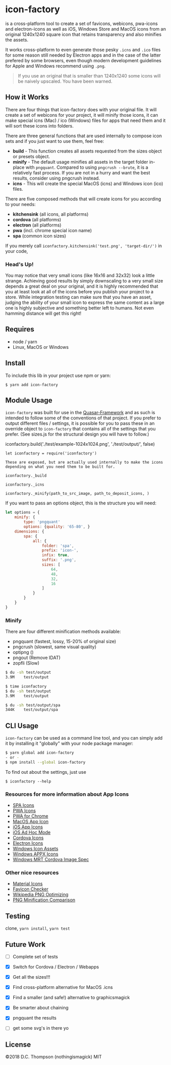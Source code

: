 # icon-factory
is a cross-platform tool to create a set of favicons, webicons, pwa-icons and electron-icons as well as iOS, Windows Store and MacOS icons from an original 1240x1240 square icon that retains transparency and also minifies the assets.

It works cross-platform to even generate those pesky `.icns` and `.ico` files for some reason still needed by Electron apps and in the case of the latter prefered by some browsers, even though modern development guidelines for Apple and Windows recommend using `.png`. 

> If you use an original that is smaller than 1240x1240 some icons will be naively upscaled. You have been warned.

## How it Works
There are four things that icon-factory does with your original file. It will create a set of webicons for your project, it will minify those icons, it can make special icns (Mac) / ico (Windows) files for apps that need them and it will sort these icons into folders.

There are three general functions that are used internally to compose icon sets and if you just want to use them, feel free:
- **build** - This function creates all assets requested from the sizes object or presets object.
- **minify** - The default usage minifies all assets in the target folder in-place with `pngquant`. Compared to using `pngcrush --brute`, it is a relatively fast process. If you are not in a hurry and want the best results, consider using pngcrush instead. 
- **icns** - This will create the special MacOS (icns) and Windows icon (ico) files.

There are five composed methods that will create icons for you according to your needs:

- **kitchensink** (all icons, all platforms)
- **cordova** (all platforms)
- **electron** (all platforms)
- **pwa** (incl. chrome special icon name)
- **spa** (common icon sizes)

If you merely call `iconfactory.kitchensink('test.png', 'target-dir/')` in your code,

### Head's Up!
You may notice that very small icons (like 16x16 and 32x32) look a little strange. Achieving good results by simply downscaling to a very small size depends a great deal on your original, and it is highly recommended that you at least look at all of the icons before you publish your project to a store. While integration testing can make sure that you have an asset, judging the ability of your small icon to express the same content as a large one is highly subjective and something better left to humans. Not even hamming distance will get this right!

## Requires
- node / yarn
- Linux, MacOS or Windows

## Install
To include this lib in your project use npm or yarn:

```
$ yarn add icon-factory
```

## Module Usage
`icon-factory` was built for use in the [Quasar-Framework](https://quasar-framework.org) and as such is intended to follow some of the conventions of that project. If you prefer to output different files / settings, it is possible for you to pass these in an override object to `icon-factory` that contains all of the settings that you prefer. (See sizes.js for the structural design you will have to follow.)

iconfactory.build('./test/example-1024x1024.png', './test/output/', false)

```
let iconfactory = require('iconfactory')

These are exposed, but are actually used internally to make the icons depending on what you need them to be built for.

iconfactory._build

iconfactory._icns

iconfactory._minify(path_to_src_image, path_to_deposit_icons, )
```

If you want to pass an options object, this is the structure you will need: 

```js 
let options = {
    minify: {
        type: 'pngquant'
        options: {quality: '65-80', }
    dimensions: {
        spa: {
            all: {
                folder: 'spa',
                prefix: 'icon-',
                infix: true,
                suffix: '.png',
                sizes: [
                    64,
                    48,
                    32,
                    16
                ]
            }
        }
    }
}


```
### Minify

There are four different minification methods available:
- pngquant (fastest, lossy, 15-20% of original size)
- pngcrush (slowest, same visual quality)
- optipng ()
- pngout (Remove IDAT)
- zopfli (Slow)

```bash
$ du -sh test/output
3.9M    test/output

$ time iconfactory 
$ du -sh test/output
3.9M    test/output

$ du -sh test/output/spa
344K    test/output/spa


```

## CLI Usage
`icon-factory` can be used as a command line tool, and you can simply add it by installing it "globally" with your node package manager:
```bash
$ yarn global add icon-factory 
- or -
$ npm install --global icon-factory 
```

To find out about the settings, just use
``` 
$ iconfactory --help
```


### Resources for more information about App Icons
- [SPA Icons]()
- [PWA Icons](https://developer.mozilla.org/en-US/docs/Web/Manifest)
- [PWA for Chrome](https://developer.chrome.com/multidevice/android/installtohomescreen)
- [MacOS App Icon](https://developer.apple.com/macos/human-interface-guidelines/icons-and-images/app-icon/)
- [iOS App Icons](https://developer.apple.com/library/content/qa/qa1686/_index.html)
- [iOS Ad Hoc Mode](https://stackoverflow.com/questions/14858266/what-is-the-difference-between-in-house-versus-ad-hoc-distribution-for-enterpris)
- [Cordova Icons](https://cordova.apache.org/docs/en/latest/config_ref/images.html)
- [Electron Icons](https://www.electron.build/icons)
- [Windows Icon Assets](https://docs.microsoft.com/en-gb/windows/uwp/design/shell/tiles-and-notifications/app-assets)
- [Windows APPX Icons](https://blogs.msdn.microsoft.com/madenwal/2015/11/24/generating-your-tileicon-image-assets-for-windows-10-uwp-using-photoshop-actions/)
- [Windows MRT Cordova Image Spec](https://github.com/apache/cordova-windows/blob/master/spec/unit/MRTImage.spec.js)

### Other nice resources
- [Material Icons](https://material.io/tools/icons/)
- [Favicon Checker](https://realfavicongenerator.net/favicon_checker)
- [Wikipedia PNG Optimizing](https://en.wikipedia.org/wiki/Portable_Network_Graphics#Optimizing_tools)
- [PNG Minification Comparison](https://css-ig.net/png-tools-overview#overview)

## Testing
clone, `yarn install`, `yarn test`

## Future Work
- [ ] Complete set of tests
- [X] Switch for Cordova / Electron / Webapps
- [X] Get all the sizes!!!
- [X] Find cross-platform alternative for MacOS .icns
- [X] Find a smaller (and safe!) alternative to graphicsmagick
- [X] Be smarter about chaining
- [X] pngquant the results
- [ ] get some svg's in there yo


## License
©2018 D.C. Thompson (nothingismagick)
MIT
